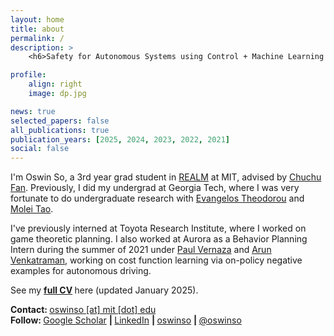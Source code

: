 ```yaml
---
layout: home
title: about
permalink: /
description: >
    <h6>Safety for Autonomous Systems using Control + Machine Learning @ <a href="https://aeroastro.mit.edu/realm">REALM</a>, MIT AeroAstro</h6>

profile:
    align: right
    image: dp.jpg

news: true
selected_papers: false
all_publications: true
publication_years: [2025, 2024, 2023, 2022, 2021]
social: false
---
```


I'm Oswin So, a 3rd year grad student in <a href="https://aeroastro.mit.edu/realm">REALM</a> at MIT, advised by <a href="https://chuchu.mit.edu/">Chuchu Fan</a>.
Previously, I did my undergrad at Georgia Tech, where I was very fortunate to do
undergraduate research with
<a href="https://scholar.google.com/citations?user=dG9MV7oAAAAJ&hl=en" target="_blank">Evangelos Theodorou</a>
and
<a href="https://mtao8.math.gatech.edu" target="_blank">Molei Tao</a>.

I've previously interned at Toyota Research Institute, where I worked on game theoretic planning.
I also worked at Aurora as a Behavior Planning Intern during the summer of 2021 under
<a href="https://scholar.google.com/citations?user=daYjNkAAAAAJ&hl=en" target="_blank">Paul Vernaza</a>
and
<a href="https://scholar.google.com/citations?user=Nt4rO1EAAAAJ&hl=en" target="_blank">Arun Venkatraman</a>,
working on cost function learning via on-policy negative examples for autonomous driving.

See my
<b>
    <a href="{{ site.resume_path | prepend: 'https://oswinso.github.io/assets/pdf/' }}" target="_blank">full CV</a>
</b>
here (updated January 2025).

<strong>Contact: </strong> <a href="mailto:oswinso@mit.edu">oswinso [at] mit [dot] edu</a>  
<strong>Follow: </strong>
<a href="https://scholar.google.com/citations?user=AwlxGQgAAAAJ" target="_blank" title="Google Scholar">
    <i class="ai ai-google-scholar"></i> Google Scholar</a>
<strong> | </strong>
<a href="https://www.linkedin.com/in/oswinso" target="_blank" title="LinkedIn">
    <i class="fab fa-linkedin"></i> LinkedIn</a>
<strong> | </strong>
<a href="https://github.com/oswinso" target="_blank" title="GitHub">
    <i class="fab fa-github"></i> oswinso</a>
<strong> | </strong>
<a href="https://twitter.com/oswinso" target="_blank" title="GitHub">
    <i class="fab fa-twitter"></i> @oswinso</a>
<br><br>
